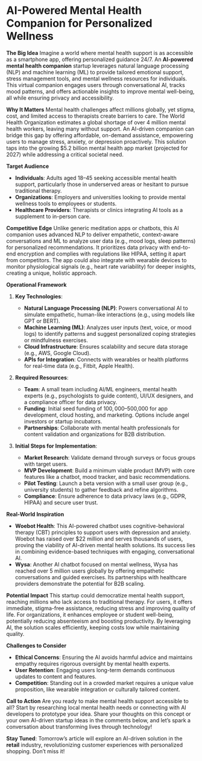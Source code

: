 # AI-Powered Mental Health Companion for Personalized Wellness

**The Big Idea**
Imagine a world where mental health support is as accessible as a smartphone app, offering personalized guidance 24/7. An **AI-powered mental health companion** startup leverages natural language processing (NLP) and machine learning (ML) to provide tailored emotional support, stress management tools, and mental wellness resources for individuals. This virtual companion engages users through conversational AI, tracks mood patterns, and offers actionable insights to improve mental well-being, all while ensuring privacy and accessibility.

**Why It Matters**
Mental health challenges affect millions globally, yet stigma, cost, and limited access to therapists create barriers to care. The World Health Organization estimates a global shortage of over 4 million mental health workers, leaving many without support. An AI-driven companion can bridge this gap by offering affordable, on-demand assistance, empowering users to manage stress, anxiety, or depression proactively. This solution taps into the growing $5.2 billion mental health app market (projected for 2027) while addressing a critical societal need.

**Target Audience**
- **Individuals**: Adults aged 18–45 seeking accessible mental health support, particularly those in underserved areas or hesitant to pursue traditional therapy.
- **Organizations**: Employers and universities looking to provide mental wellness tools to employees or students.
- **Healthcare Providers**: Therapists or clinics integrating AI tools as a supplement to in-person care.

**Competitive Edge**
Unlike generic meditation apps or chatbots, this AI companion uses advanced NLP to deliver empathetic, context-aware conversations and ML to analyze user data (e.g., mood logs, sleep patterns) for personalized recommendations. It prioritizes data privacy with end-to-end encryption and complies with regulations like HIPAA, setting it apart from competitors. The app could also integrate with wearable devices to monitor physiological signals (e.g., heart rate variability) for deeper insights, creating a unique, holistic approach.

**Operational Framework**
1. **Key Technologies**:
   - **Natural Language Processing (NLP)**: Powers conversational AI to simulate empathetic, human-like interactions (e.g., using models like GPT or BERT).
   - **Machine Learning (ML)**: Analyzes user inputs (text, voice, or mood logs) to identify patterns and suggest personalized coping strategies or mindfulness exercises.
   - **Cloud Infrastructure**: Ensures scalability and secure data storage (e.g., AWS, Google Cloud).
   - **APIs for Integration**: Connects with wearables or health platforms for real-time data (e.g., Fitbit, Apple Health).

2. **Required Resources**:
   - **Team**: A small team including AI/ML engineers, mental health experts (e.g., psychologists to guide content), UI/UX designers, and a compliance officer for data privacy.
   - **Funding**: Initial seed funding of $100,000–$500,000 for app development, cloud hosting, and marketing. Options include angel investors or startup incubators.
   - **Partnerships**: Collaborate with mental health professionals for content validation and organizations for B2B distribution.

3. **Initial Steps for Implementation**:
   - **Market Research**: Validate demand through surveys or focus groups with target users.
   - **MVP Development**: Build a minimum viable product (MVP) with core features like a chatbot, mood tracker, and basic recommendations.
   - **Pilot Testing**: Launch a beta version with a small user group (e.g., university students) to gather feedback and refine algorithms.
   - **Compliance**: Ensure adherence to data privacy laws (e.g., GDPR, HIPAA) and secure user trust.

**Real-World Inspiration**
- **Woebot Health**: This AI-powered chatbot uses cognitive-behavioral therapy (CBT) principles to support users with depression and anxiety. Woebot has raised over $22 million and serves thousands of users, proving the viability of AI-driven mental health solutions. Its success lies in combining evidence-based techniques with engaging, conversational AI.
- **Wysa**: Another AI chatbot focused on mental wellness, Wysa has reached over 5 million users globally by offering empathetic conversations and guided exercises. Its partnerships with healthcare providers demonstrate the potential for B2B scaling.[](https://www.forbes.com/lists/ai50/)

**Potential Impact**
This startup could democratize mental health support, reaching millions who lack access to traditional therapy. For users, it offers immediate, stigma-free assistance, reducing stress and improving quality of life. For organizations, it enhances employee or student well-being, potentially reducing absenteeism and boosting productivity. By leveraging AI, the solution scales efficiently, keeping costs low while maintaining quality.

**Challenges to Consider**
- **Ethical Concerns**: Ensuring the AI avoids harmful advice and maintains empathy requires rigorous oversight by mental health experts.
- **User Retention**: Engaging users long-term demands continuous updates to content and features.
- **Competition**: Standing out in a crowded market requires a unique value proposition, like wearable integration or culturally tailored content.

**Call to Action**
Are you ready to make mental health support accessible to all? Start by researching local mental health needs or connecting with AI developers to prototype your idea. Share your thoughts on this concept or your own AI-driven startup ideas in the comments below, and let’s spark a conversation about transforming lives through technology!


**Stay Tuned**: Tomorrow’s article will explore an AI-driven solution in the **retail** industry, revolutionizing customer experiences with personalized shopping. Don’t miss it!


